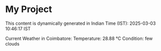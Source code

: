# My Project

This content is dynamically generated in Indian Time (IST): 2025-03-03 10:46:17 IST


Current Weather in Coimbatore:
Temperature: 28.88 °C
Condition: few clouds
